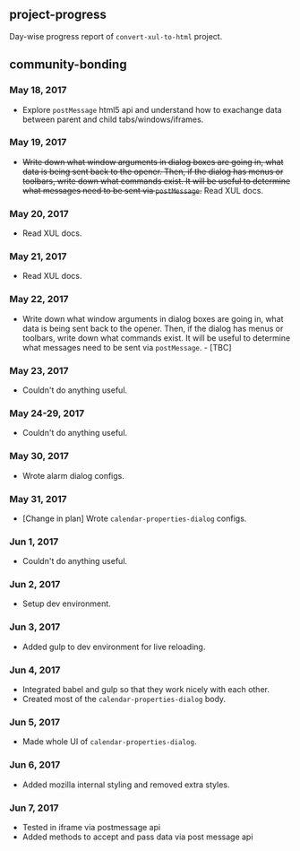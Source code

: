 ## project-progress
Day-wise progress report of `convert-xul-to-html` project.

## community-bonding

### **May 18, 2017** 
* Explore `postMessage` html5 api and understand how to exachange data between parent and child tabs/windows/iframes.

### **May 19, 2017**
* ~~Write down what window arguments in dialog boxes are going in, what data is being sent back to the opener. Then, if the dialog has menus or toolbars, write down what commands exist. It will be useful to determine what messages need to be sent via `postMessage`.~~ Read XUL docs.

### **May 20, 2017**

* Read XUL docs.

### **May 21, 2017**

* Read XUL docs.

### **May 22, 2017**

* Write down what window arguments in dialog boxes are going in, what data is being sent back to the opener. Then, if the dialog has menus or toolbars, write down what commands exist. It will be useful to determine what messages need to be sent via `postMessage`. - [TBC]

### **May 23, 2017**

* Couldn't do anything useful.

### **May 24-29, 2017**

* Couldn't do anything useful.

### **May 30, 2017**

* Wrote alarm dialog configs.

### **May 31, 2017**

* [Change in plan] Wrote `calendar-properties-dialog` configs.
 
### **Jun 1, 2017**

* Couldn't do anything useful.

### **Jun 2, 2017**

* Setup dev environment.

### **Jun 3, 2017**

* Added gulp to dev environment for live reloading.

### **Jun 4, 2017**

* Integrated babel and gulp so that they work nicely with each other.
* Created most of the `calendar-properties-dialog` body.

### **Jun 5, 2017**

* Made whole UI of `calendar-properties-dialog`.

### **Jun 6, 2017**

* Added mozilla internal styling and removed extra styles.

### **Jun 7, 2017**

* Tested in iframe via postmessage api
* Added methods to accept and pass data via post message api

